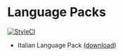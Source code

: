 # Language Packs

[![StyleCI](https://github.styleci.io/repos/189205546/shield?branch=master)](https://github.styleci.io/repos/189205546?branch=master)

 - Italian Language Pack ([download](https://javanile.github.io/vtiger-i18n/packages/LanguagePack-Italian-it_it.zip))
 


